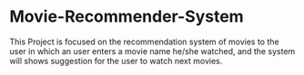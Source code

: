 # Movie-Recommender-System
This Project is focused on the recommendation system of movies to the user in which an user enters a movie name he/she watched, and the system will shows suggestion for the user to watch next movies. 
